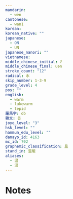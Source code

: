 ```yaml
---
mandarin:
  - wēn
cantonese:
  - wan1
korean:
korean_native: ""
japanese:
  - ON
  - UN
japanese_nanori: ""
vietnamese:
middle_chinese_initial: ʔ
middle_chinese_final: uən
stroke_count: "12"
radical: 水
skip_number: 1-3-9
grade_level: 4
pos: ""
english:
  - warm
  - lukewarm
  - tepid
羅馬字: ob
韓文: 옵
joyo_level: "3"
hsk_level: ""
hanmun_edu_level: ""
danayo_id: 4163
mc_id: 702
graphemic_classification: 昷
stand_in: 温暖
aliases:
  - 温
  - 溫
---
```


# Notes
